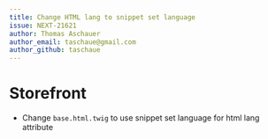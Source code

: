 ```yaml
---
title: Change HTML lang to snippet set language
issue: NEXT-21621
author: Thomas Aschauer
author_email: taschaue@gmail.com
author_github: taschaue
---
```


# Storefront
* Change `base.html.twig` to use snippet set language for html lang attribute
